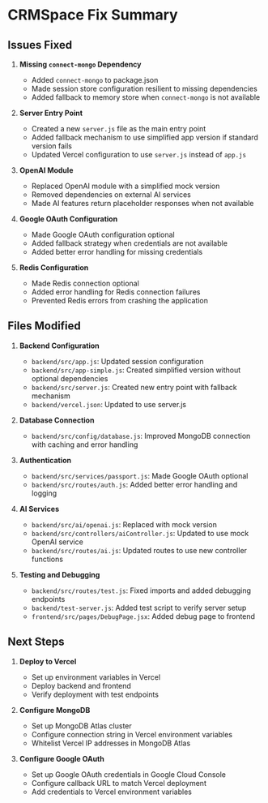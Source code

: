 # CRMSpace Fix Summary

## Issues Fixed

1. **Missing `connect-mongo` Dependency**

   - Added `connect-mongo` to package.json
   - Made session store configuration resilient to missing dependencies
   - Added fallback to memory store when `connect-mongo` is not available

2. **Server Entry Point**

   - Created a new `server.js` file as the main entry point
   - Added fallback mechanism to use simplified app version if standard version fails
   - Updated Vercel configuration to use `server.js` instead of `app.js`

3. **OpenAI Module**

   - Replaced OpenAI module with a simplified mock version
   - Removed dependencies on external AI services
   - Made AI features return placeholder responses when not available

4. **Google OAuth Configuration**

   - Made Google OAuth configuration optional
   - Added fallback strategy when credentials are not available
   - Added better error handling for missing credentials

5. **Redis Configuration**
   - Made Redis connection optional
   - Added error handling for Redis connection failures
   - Prevented Redis errors from crashing the application

## Files Modified

1. **Backend Configuration**

   - `backend/src/app.js`: Updated session configuration
   - `backend/src/app-simple.js`: Created simplified version without optional dependencies
   - `backend/src/server.js`: Created new entry point with fallback mechanism
   - `backend/vercel.json`: Updated to use server.js

2. **Database Connection**

   - `backend/src/config/database.js`: Improved MongoDB connection with caching and error handling

3. **Authentication**

   - `backend/src/services/passport.js`: Made Google OAuth optional
   - `backend/src/routes/auth.js`: Added better error handling and logging

4. **AI Services**

   - `backend/src/ai/openai.js`: Replaced with mock version
   - `backend/src/controllers/aiController.js`: Updated to use mock OpenAI service
   - `backend/src/routes/ai.js`: Updated routes to use new controller functions

5. **Testing and Debugging**
   - `backend/src/routes/test.js`: Fixed imports and added debugging endpoints
   - `backend/test-server.js`: Added test script to verify server setup
   - `frontend/src/pages/DebugPage.jsx`: Added debug page to frontend

## Next Steps

1. **Deploy to Vercel**

   - Set up environment variables in Vercel
   - Deploy backend and frontend
   - Verify deployment with test endpoints

2. **Configure MongoDB**

   - Set up MongoDB Atlas cluster
   - Configure connection string in Vercel environment variables
   - Whitelist Vercel IP addresses in MongoDB Atlas

3. **Configure Google OAuth**
   - Set up Google OAuth credentials in Google Cloud Console
   - Configure callback URL to match Vercel deployment
   - Add credentials to Vercel environment variables
